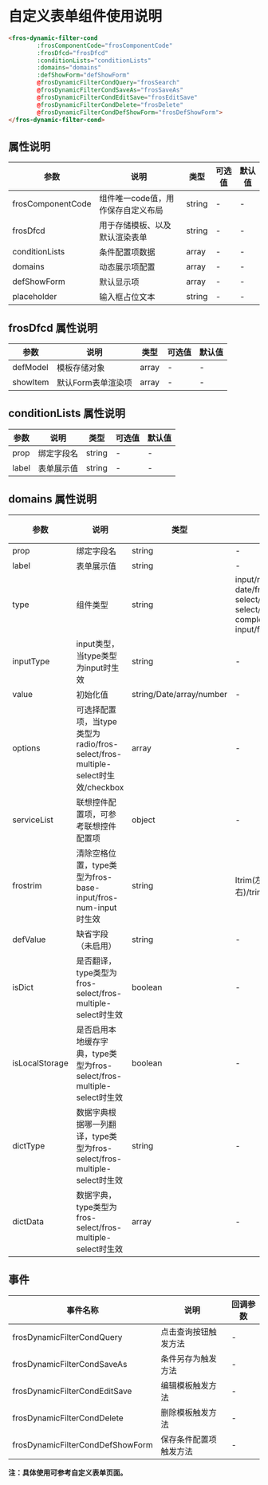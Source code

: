 # 自定义表单组件使用说明

```html
<fros-dynamic-filter-cond
        :frosComponentCode="frosComponentCode"
        :frosDfcd="frosDfcd"
        :conditionLists="conditionLists"
        :domains="domains"
        :defShowForm="defShowForm"
        @frosDynamicFilterCondQuery="frosSearch"
        @frosDynamicFilterCondSaveAs="frosSaveAs"
        @frosDynamicFilterCondEditSave="frosEditSave"
        @frosDynamicFilterCondDelete="frosDelete"
        @frosDynamicFilterCondDefShowForm="frosDefShowForm">
</fros-dynamic-filter-cond>
```
## 属性说明

|参数|说明|类型|可选值|默认值|
|-|-|-|-|-|
|frosComponentCode|组件唯一code值，用作保存自定义布局|string|-|-|
|frosDfcd|用于存储模板、以及默认渲染表单|string|-|-|
|conditionLists|条件配置项数据|array|-|-|
|domains|动态展示项配置|array|-|-|
|defShowForm|默认显示项|array|-|-|
|placeholder|输入框占位文本|string|-|-|

## frosDfcd 属性说明

|参数|说明|类型|可选值|默认值|
|-|-|-|-|-|
|defModel|模板存储对象|array|-|-|
|showItem|默认Form表单渲染项|array|-|-|

## conditionLists 属性说明

|参数|说明|类型|可选值|默认值|
|-|-|-|-|-|
|prop|绑定字段名|string|-|-|
|label|表单展示值|string|-|-|

## domains 属性说明

|参数|说明|类型|可选值|默认值|
|-|-|-|-|-|
|prop|绑定字段名|string|-|-|
|label|表单展示值|string|-|-|
|type|组件类型|string| input/radio/checkbox/fros-date/fros-date-time/fros-select/fros-multiple-select/fros-auto-complete/fros-base-input/fros-num-input |-|
|inputType|input类型，当type类型为input时生效|string|-|-|
|value|初始化值|string/Date/array/number|-|-|
|options|可选择配置项，当type类型为radio/fros-select/fros-multiple-select时生效/checkbox|array|-|-|
|serviceList|联想控件配置项，可参考联想控件配置项|object|-|-|
|frostrim|清除空格位置，type类型为fros-base-input/fros-num-input时生效|string|ltrim(左)/rtrim(右)/lrtrim(左右)/trim(全部)|-|
|defValue|缺省字段（未启用）|string|-|-|
|isDict|是否翻译，type类型为fros-select/fros-multiple-select时生效|boolean|-|false|
|isLocalStorage|是否启用本地缓存字典，type类型为fros-select/fros-multiple-select时生效|boolean|-|false|
|dictType|数据字典根据哪一列翻译，type类型为fros-select/fros-multiple-select时生效|string|-|-|
|dictData|数据字典，type类型为fros-select/fros-multiple-select时生效|array|-|-|

## 事件

|事件名称|说明|回调参数|
|-|-|-|
|frosDynamicFilterCondQuery|点击查询按钮触发方法|-|
|frosDynamicFilterCondSaveAs|条件另存为触发方法|-|
|frosDynamicFilterCondEditSave|编辑模板触发方法|-|
|frosDynamicFilterCondDelete|删除模板触发方法|-|
|frosDynamicFilterCondDefShowForm|保存条件配置项触发方法|-|

**注：具体使用可参考自定义表单页面。**
